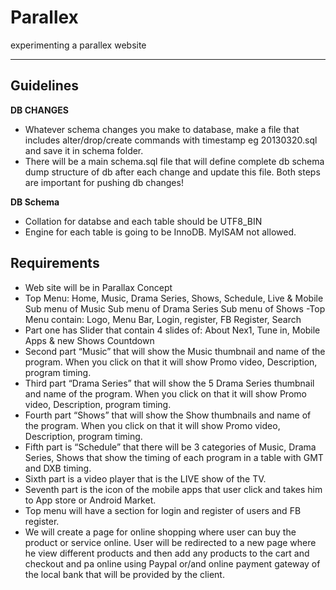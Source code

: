 Parallex
========

experimenting a parallex website

----------

Guidelines
---------

**DB CHANGES**
- Whatever schema changes you make to database, make a file that includes alter/drop/create commands with timestamp eg 20130320.sql and save it in schema folder.
- There will be a main schema.sql file that will define complete db schema dump structure of db after each change and update this file. 
Both steps are important for pushing db changes!

**DB Schema**
- Collation for databse and each table should be UTF8_BIN
- Engine for each table is going to be InnoDB. MyISAM not allowed.

Requirements
------------
- Web site will be in Parallax Concept
- Top Menu: Home, Music, Drama Series, Shows, Schedule, Live & Mobile
Sub menu of Music
Sub menu of Drama Series
Sub menu of Shows
-Top Menu contain: Logo, Menu Bar, Login, register, FB Register, Search
- Part one has Slider that contain 4 slides of: About Nex1, Tune in, Mobile Apps & new Shows Countdown
- Second part “Music” that will show the Music thumbnail and name of the program. When you click on that it will show Promo video, Description, program timing. 
- Third part “Drama Series” that will show the 5 Drama Series thumbnail and name of the program. When you click on that it will show Promo video, Description, program timing. 
- Fourth part “Shows” that will show the Show thumbnails and name of the program. When you click on that it will show Promo video, Description, program timing. 
- Fifth part is “Schedule” that there will be 3 categories of Music, Drama Series, Shows that show the timing of each program in a table with GMT and DXB timing.
- Sixth part is a video player that is the LIVE show of the TV.
- Seventh part is the icon of the mobile apps that user click and takes him to App store or Android Market.
- Top menu will have a section for login and register of users and FB register.
- We will create a page for online shopping where user can buy the product or service online. User will be redirected to a new page where he view different products and then add any products to the cart and checkout and pa online using Paypal or/and online payment gateway of the local bank that will be provided by the client.